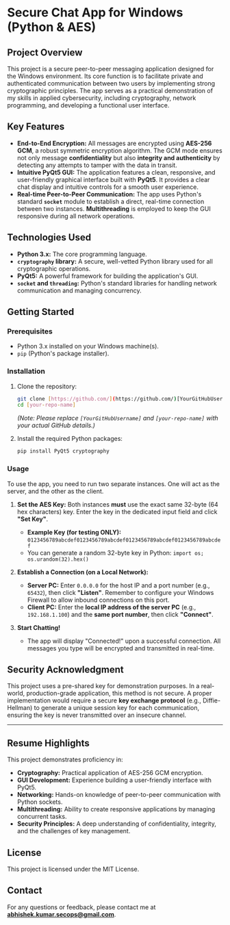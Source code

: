 
# Secure Chat App for Windows (Python & AES)

## Project Overview

This project is a secure peer-to-peer messaging application designed for the Windows environment. Its core function is to facilitate private and authenticated communication between two users by implementing strong cryptographic principles. The app serves as a practical demonstration of my skills in applied cybersecurity, including cryptography, network programming, and developing a functional user interface.

## Key Features

* **End-to-End Encryption:** All messages are encrypted using **AES-256 GCM**, a robust symmetric encryption algorithm. The GCM mode ensures not only message **confidentiality** but also **integrity and authenticity** by detecting any attempts to tamper with the data in transit.
* **Intuitive PyQt5 GUI:** The application features a clean, responsive, and user-friendly graphical interface built with **PyQt5**. It provides a clear chat display and intuitive controls for a smooth user experience.
* **Real-time Peer-to-Peer Communication:** The app uses Python's standard **`socket`** module to establish a direct, real-time connection between two instances. **Multithreading** is employed to keep the GUI responsive during all network operations.

## Technologies Used

* **Python 3.x:** The core programming language.
* **`cryptography` library:** A secure, well-vetted Python library used for all cryptographic operations.
* **PyQt5:** A powerful framework for building the application's GUI.
* **`socket` and `threading`:** Python's standard libraries for handling network communication and managing concurrency.

## Getting Started

### Prerequisites

* Python 3.x installed on your Windows machine(s).
* `pip` (Python's package installer).

### Installation

1.  Clone the repository:
    ```bash
    git clone [https://github.com/](https://github.com/)[YourGitHubUsername]/[your-repo-name].git
    cd [your-repo-name]
    ```
    *(Note: Please replace `[YourGitHubUsername]` and `[your-repo-name]` with your actual GitHub details.)*

2.  Install the required Python packages:
    ```bash
    pip install PyQt5 cryptography
    ```

### Usage

To use the app, you need to run two separate instances. One will act as the server, and the other as the client.

1.  **Set the AES Key:** Both instances **must** use the exact same 32-byte (64 hex characters) key. Enter the key in the dedicated input field and click **"Set Key"**.
    * **Example Key (for testing ONLY):** `0123456789abcdef0123456789abcdef0123456789abcdef0123456789abcdef`
    * You can generate a random 32-byte key in Python: `import os; os.urandom(32).hex()`

2.  **Establish a Connection (on a Local Network):**
    * **Server PC:** Enter `0.0.0.0` for the host IP and a port number (e.g., `65432`), then click **"Listen"**. Remember to configure your Windows Firewall to allow inbound connections on this port.
    * **Client PC:** Enter the **local IP address of the server PC** (e.g., `192.168.1.100`) and the **same port number**, then click **"Connect"**.

3.  **Start Chatting!**
    * The app will display "Connected!" upon a successful connection. All messages you type will be encrypted and transmitted in real-time.

## Security Acknowledgment

This project uses a pre-shared key for demonstration purposes. In a real-world, production-grade application, this method is not secure. A proper implementation would require a secure **key exchange protocol** (e.g., Diffie-Hellman) to generate a unique session key for each communication, ensuring the key is never transmitted over an insecure channel.

---

## Resume Highlights

This project demonstrates proficiency in:

* **Cryptography:** Practical application of AES-256 GCM encryption.
* **GUI Development:** Experience building a user-friendly interface with PyQt5.
* **Networking:** Hands-on knowledge of peer-to-peer communication with Python sockets.
* **Multithreading:** Ability to create responsive applications by managing concurrent tasks.
* **Security Principles:** A deep understanding of confidentiality, integrity, and the challenges of key management.

## License

This project is licensed under the MIT License.

## Contact

For any questions or feedback, please contact me at **abhishek.kumar.secops@gmail.com**.

